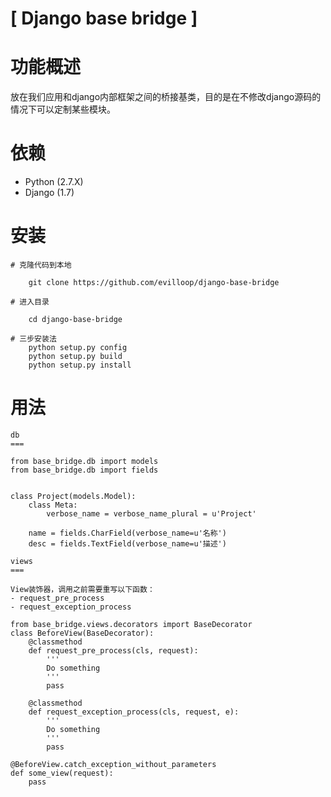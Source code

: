 # [ Django base bridge ]

# 功能概述

放在我们应用和django内部框架之间的桥接基类，目的是在不修改django源码的情况下可以定制某些模块。

# 依赖

* Python (2.7.X)
* Django (1.7)

# 安装

    # 克隆代码到本地
        
        git clone https://github.com/evilloop/django-base-bridge
        
    # 进入目录
        
        cd django-base-bridge
        
    # 三步安装法
        python setup.py config
        python setup.py build
        python setup.py install

# 用法

    db
    ===
    
    from base_bridge.db import models
    from base_bridge.db import fields


    class Project(models.Model):
        class Meta:
            verbose_name = verbose_name_plural = u'Project'
    
        name = fields.CharField(verbose_name=u'名称')
        desc = fields.TextField(verbose_name=u'描述')

    views
    ===
    
    View装饰器，调用之前需要重写以下函数：
    - request_pre_process
    - request_exception_process

    from base_bridge.views.decorators import BaseDecorator
    class BeforeView(BaseDecorator):
        @classmethod
        def request_pre_process(cls, request):
            '''
            Do something
            '''
            pass

        @classmethod
        def request_exception_process(cls, request, e):
            '''
            Do something
            '''
            pass

    @BeforeView.catch_exception_without_parameters
    def some_view(request):
        pass